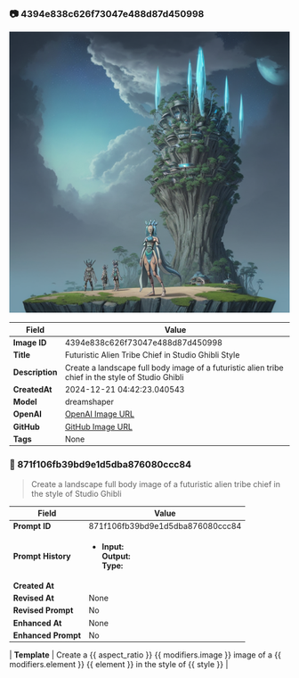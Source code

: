 

### 📷 4394e838c626f73047e488d87d450998 


![data.id](./4394e838c626f73047e488d87d450998.jpg)


| Field          | Value                                                                                                                     |
|----------------|---------------------------------------------------------------------------------------------------------------------------|
| **Image ID**             | 4394e838c626f73047e488d87d450998                                                                                                             |
| **Title**           | Futuristic Alien Tribe Chief in Studio Ghibli Style                                                                                                       |
| **Description**           | Create a landscape full body image of a futuristic alien tribe chief in the style of Studio Ghibli                                                                                                       |
| **CreatedAt**        | 2024-12-21 04:42:23.040543                                                                                                        |
| **Model**        | dreamshaper                                                                                                        |
| **OpenAI**         | [OpenAI Image URL](http://192.168.1.85:8081/generated-images/b645372723.png)                                                                                |
| **GitHub**         | [GitHub Image URL](https://raw.githubusercontent.com/Caneta-Silva/GODZ/refs/heads/main/images/4394e838c626f73047e488d87d450998/4394e838c626f73047e488d87d450998.jpg)                                                                                |
| **Tags**       | None                                                                                                                   |

### 📜 871f106fb39bd9e1d5dba876080ccc84

> Create a landscape full body image of a futuristic alien tribe chief in the style of Studio Ghibli

| Field          | Value                                                                                                                                                                      |
|----------------|----------------------------------------------------------------------------------------------------------------------------------------------------------------------------|
| **Prompt ID**  | 871f106fb39bd9e1d5dba876080ccc84                                                                                                                                                            |
| **Prompt History** | <ul><li>**Input:**  <br> **Output:**  <br> **Type:** </li></ul> |
| **Created At** |                                                                                                                                                    |
| **Revised At** | None                                                                                                                                                   |
| **Revised Prompt** | No                                                                                                                                                                      |
| **Enhanced At** | None                                                                                                                                                  |
| **Enhanced Prompt** | No                                                                                                                                                                    |

| **Template**   | Create a {{ aspect_ratio }} {{ modifiers.image }} image of a {{ modifiers.element }} {{ element }} in the style of {{ style }}                                                                                                                                           |


